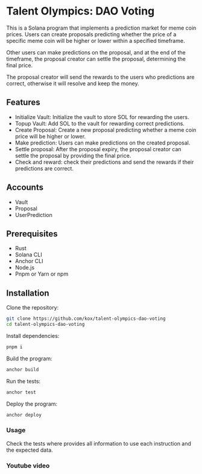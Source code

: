 # Talent Olympics: DAO Voting

This is a Solana program that implements a prediction market for meme coin prices. Users can create proposals predicting whether the price of a specific meme coin will be higher or lower within a specified timeframe. 

Other users can make predictions on the proposal, and at the end of the timeframe, the proposal creator can settle the proposal, determining the final price. 

The proposal creator will send the rewards to the users who predictions are correct, otherwise it will resolve and keep the money.

## Features

- Initialize Vault: Initialize the vault to store SOL for rewarding the users.
- Topup Vault: Add SOL to the vault for rewarding correct predictions.
- Create Proposal: Create a new proposal predicting whether a meme coin price will be higher or lower.
- Make prediction: Users can make predictions on the created proposal.
- Settle proposal: After the proposal expiry, the proposal creator can settle the proposal by providing the final price.
- Check and reward: check their predictions and send the rewards if their predictions are correct.

## Accounts
* Vault
* Proposal
* UserPrediction

## Prerequisites

- Rust
- Solana CLI
- Anchor CLI
- Node.js
- Pnpm or Yarn or npm

## Installation

Clone the repository:

```bash
git clone https://github.com/kox/talent-olympics-dao-voting
cd talent-olympics-dao-voting
```

Install dependencies:

```bash
pnpm i
```

Build the program:

```bash
anchor build
```

Run the tests:

```bash
anchor test
```

Deploy the program:

```bash
anchor deploy
```

### Usage

Check the tests where provides all information to use each instruction and the expected data.


### Youtube video

